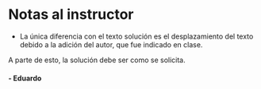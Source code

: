 # Notas al instructor

+ La única diferencia con el texto solución es el desplazamiento del texto debido a la adición del autor, que fue indicado en clase.

A parte de esto, la solución debe ser como se solicita.

#### - Eduardo